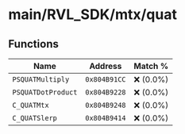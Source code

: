 # main/RVL_SDK/mtx/quat

## Functions

| Name | Address | Match % |
|------|---------|---------|
| `PSQUATMultiply` | `0x804B91CC` | :x: (0.0%) |
| `PSQUATDotProduct` | `0x804B9228` | :x: (0.0%) |
| `C_QUATMtx` | `0x804B9248` | :x: (0.0%) |
| `C_QUATSlerp` | `0x804B9414` | :x: (0.0%) |